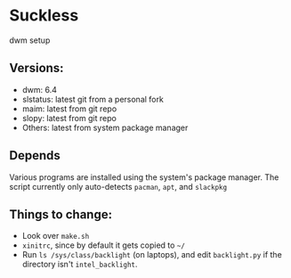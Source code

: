 # Suckless

dwm setup

## Versions:
- dwm: 6.4
- slstatus: latest git from a personal fork
- maim: latest from git repo
- slopy: latest from git repo
- Others: latest from system package manager

## Depends
Various programs are installed using the system's package manager. The script currently only auto-detects `pacman`, `apt`, and `slackpkg`

## Things to change:
* Look over `make.sh`
* `xinitrc`, since by default it gets copied to `~/`
* Run `ls /sys/class/backlight` (on laptops), and edit `backlight.py` if the directory isn't `intel_backlight`.
